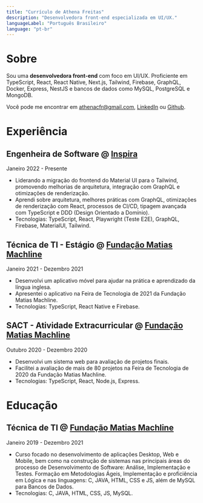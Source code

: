 ```yaml
---
title: "Currículo de Athena Freitas"
description: "Desenvolvedora front-end especializada em UI/UX."
languageLabel: "Português Brasileiro"
language: "pt-br"
---
```


# Sobre

Sou uma **desenvolvedora front-end** com foco em UI/UX. Proficiente em TypeScript, React, React Native, Next.js, Tailwind, Firebase, GraphQL, Docker, Express, NestJS e bancos de dados como MySQL, PostgreSQL e MongoDB.

Você pode me encontrar em <athenacfr@gmail.com>, [LinkedIn](https://www.linkedin.com/in/athenafreitas) ou [Github](https://github.com/athenacfr).

# Experiência

## Engenheira de Software @ [Inspira](https://www.linkedin.com/company/inspiralegal/)

Janeiro 2022 - Presente

- Liderando a migração do frontend do Material UI para o Tailwind, promovendo melhorias de arquitetura, integração com GraphQL e otimizações de renderização.
- Aprendi sobre arquitetura, melhores práticas com GraphQL, otimizações de renderização com React, processos de CI/CD, tipagem avançada com TypeScript e DDD (Design Orientado a Domínio).
- Tecnologias: TypeScript, React, Playwright (Teste E2E), GraphQL, Firebase, MaterialUI, Tailwind.

## Técnica de TI - Estágio @ [Fundação Matias Machline](http://fundacaomatiasmachline.org.br/)

Janeiro 2021 - Dezembro 2021

- Desenvolvi um aplicativo móvel para ajudar na prática e aprendizado da língua inglesa.
- Apresentei o aplicativo na Feira de Tecnologia de 2021 da Fundação Matias Machline.
- Tecnologias: TypeScript, React Native e Firebase.

## SACT - Atividade Extracurricular @ [Fundação Matias Machline](http://fundacaomatiasmachline.org.br/)

Outubro 2020 - Dezembro 2020

- Desenvolvi um sistema web para avaliação de projetos finais.
- Facilitei a avaliação de mais de 80 projetos na Feira de Tecnologia de 2020 da Fundação Matias Machline.
- Tecnologias: TypeScript, React, Node.js, Express.

# Educação

## Técnica de TI @ [Fundação Matias Machline](http://fundacaomatiasmachline.org.br/)

Janeiro 2019 - Dezembro 2021

- Curso focado no desenvolvimento de aplicações Desktop, Web e Mobile, bem como na construção de sistemas nas principais áreas do processo de Desenvolvimento de Software: Análise, Implementação e Testes. Formação em Metodologias Ágeis, Implementação e proficiência em Lógica e nas linguagens: C, JAVA, HTML, CSS e JS, além de MySQL para Bancos de Dados.
- Tecnologias: C, JAVA, HTML, CSS, JS, MySQL.
